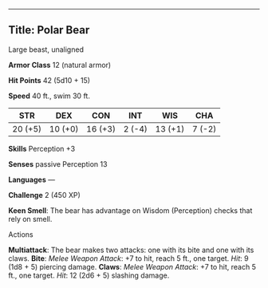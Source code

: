 -------------------------
Title: Polar Bear
-------------------------


Large beast, unaligned

**Armor Class** 12 (natural armor)

**Hit Points** 42 (5d10 + 15)

**Speed** 40 ft., swim 30 ft.

| STR    | DEX     | CON     | INT     | WIS     | CHA
|---------| -------- |--------- |--------- |---------| --------
| 20 (+5)   | 10 (+0)   | 16 (+3)   | 2 (-4)   | 13 (+1)   | 7 (-2)

**Skills** Perception +3

**Senses** passive Perception 13

**Languages** —

**Challenge** 2 (450 XP)


**Keen Smell**: The bear has advantage on Wisdom (Perception) checks
that rely on smell.


Actions

**Multiattack**: The bear makes two attacks: one with its bite and
one with its claws.
**Bite**: *Melee Weapon Attack*: +7 to hit, reach 5 ft., one target.
*Hit*: 9 (1d8 + 5) piercing damage.
**Claws**: *Melee Weapon Attack*: +7 to hit, reach 5 ft.,
one target. *Hit*: 12 (2d6 + 5) slashing damage.

